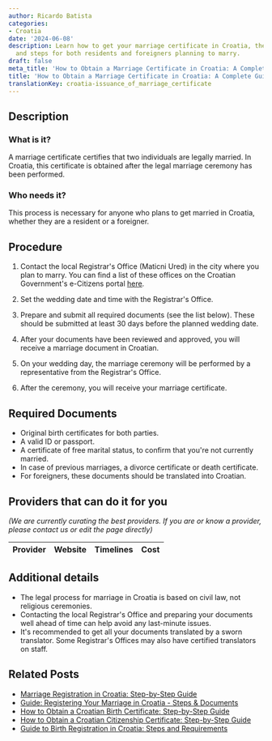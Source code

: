 ```yaml
---
author: Ricardo Batista
categories:
- Croatia
date: '2024-06-08'
description: Learn how to get your marriage certificate in Croatia, the required documents,
  and steps for both residents and foreigners planning to marry.
draft: false
meta_title: 'How to Obtain a Marriage Certificate in Croatia: A Complete Guide'
title: 'How to Obtain a Marriage Certificate in Croatia: A Complete Guide'
translationKey: croatia-issuance_of_marriage_certificate
---
```


## Description
### What is it?
A marriage certificate certifies that two individuals are legally married. In Croatia, this certificate is obtained after the legal marriage ceremony has been performed.
### Who needs it?
This process is necessary for anyone who plans to get married in Croatia, whether they are a resident or a foreigner.

## Procedure
1. Contact the local Registrar's Office (Maticni Ured) in the city where you plan to marry. You can find a list of these offices on the Croatian Government's e-Citizens portal [here](https://e-građani.gov.hr/).

2. Set the wedding date and time with the Registrar's Office.

3. Prepare and submit all required documents (see the list below). These should be submitted at least 30 days before the planned wedding date. 

4. After your documents have been reviewed and approved, you will receive a marriage document in Croatian. 

5. On your wedding day, the marriage ceremony will be performed by a representative from the Registrar's Office. 

6. After the ceremony, you will receive your marriage certificate.

## Required Documents
- Original birth certificates for both parties.
- A valid ID or passport.
- A certificate of free marital status, to confirm that you're not currently married. 
- In case of previous marriages, a divorce certificate or death certificate.
- For foreigners, these documents should be translated into Croatian.

## Providers that can do it for you

_(We are currently curating the best providers. If you are or know a provider, please contact us or edit the page directly)_

| Provider        |     Website     |     Timelines    |       Cost      |
| :-------------: | :-------------: |  :-------------: | :-------------: |

## Additional details
- The legal process for marriage in Croatia is based on civil law, not religious ceremonies.
- Contacting the local Registrar's Office and preparing your documents well ahead of time can help avoid any last-minute issues.
- It's recommended to get all your documents translated by a sworn translator. Some Registrar's Offices may also have certified translators on staff.
## Related Posts

- [Marriage Registration in Croatia: Step-by-Step Guide](https://tramitit.com/guides/croatia/marriage_registration/)
- [Guide: Registering Your Marriage in Croatia - Steps & Documents](https://tramitit.com/guides/croatia/entry_into_the_marriage_register/)
- [How to Obtain a Croatian Birth Certificate: Step-by-Step Guide](https://tramitit.com/guides/croatia/issuance_of_birth_certificate/)
- [How to Obtain a Croatian Citizenship Certificate: Step-by-Step Guide](https://tramitit.com/guides/croatia/issuance_of_citizenship_certificate/)
- [Guide to Birth Registration in Croatia: Steps and Requirements](https://tramitit.com/guides/croatia/entry_into_the_birth_register/)